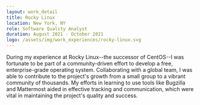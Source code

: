 ```yaml
---
layout: work_detail
title: Rocky Linux
location: New York, NY
role: Software Quality Analyst
duration: August 2021 - October 2021
logo: /assets/img/work_experiences/rocky-linux.svg
---
```


During my experience at Rocky Linux--the successor of CentOS--I was fortunate to be part of a community-driven effort to develop a free, enterprise-grade operating system. Collaborating with a global team, I was able to contribute to the project's growth from a small group to a vibrant community of thousands. My efforts in learning to use tools like Bugzilla and Mattermost aided in effective tracking and communication, which were vital in maintaining the project's quality and success.
